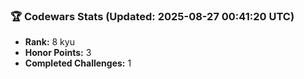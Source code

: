 ### 🏆 Codewars Stats (Updated: 2025-08-27 00:41:20 UTC)

- **Rank:** 8 kyu
- **Honor Points:** 3
- **Completed Challenges:** 1
